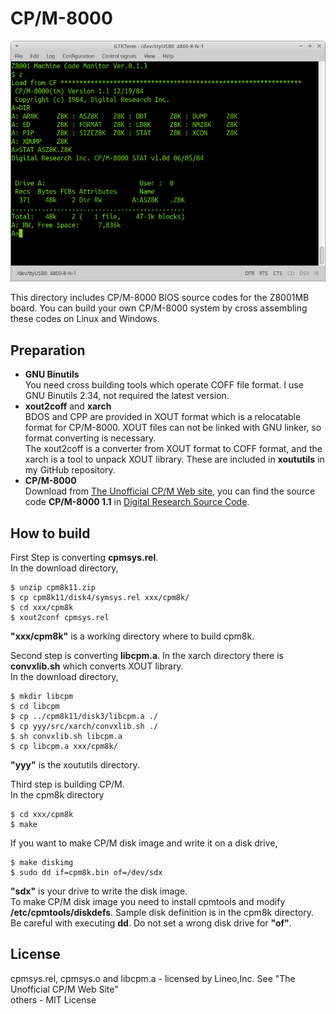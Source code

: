 # CP/M-8000

![CPM8k](./cpm8k-1.png)

This directory includes CP/M-8000 BIOS source codes for the Z8001MB board. You can build your own CP/M-8000 system by cross assembling these codes on Linux and Windows. 

## Preparation
* **GNU Binutils** \
 You need cross building tools which operate COFF file format. I use GNU Binutils 2.34, not required the latest version.
* **xout2coff** and **xarch** \
 BDOS and CPP are provided in XOUT format which is a relocatable format for CP/M-8000. XOUT files can not be linked with GNU linker, so format converting is necessary.   
 The xout2coff is a converter from XOUT format to COFF format, and the xarch is a tool to unpack XOUT library. These are included in **xoututils** in my GitHub repository. 
* **CP/M-8000**\
Download from [The Unofficial CP/M Web site](http://www.cpm.z80.de/), you can find the source code **CP/M-8000 1.1** in [Digital Research Source Code](http://www.cpm.z80.de/source.html).  

## How to build
First Step is converting **cpmsys.rel**.  
In the download directory, 
```
$ unzip cpm8k11.zip
$ cp cpm8k11/disk4/symsys.rel xxx/cpm8k/  
$ cd xxx/cpm8k
$ xout2conf cpmsys.rel
```
**"xxx/cpm8k"** is a working directory where to build cpm8k. 

Second step is converting **libcpm.a**. In the xarch directory there is **convxlib.sh** which converts XOUT library.     
 In the download directory, 
```
$ mkdir libcpm
$ cd libcpm
$ cp ../cpm8k11/disk3/libcpm.a ./
$ cp yyy/src/xarch/convxlib.sh ./
$ sh convxlib.sh libcpm.a
$ cp libcpm.a xxx/cpm8k/
```
**"yyy"** is the xoututils directory. 

Third step is building CP/M.  
In the cpm8k directory    
```
$ cd xxx/cpm8k
$ make
```
If you want to make CP/M disk image and write it on a disk drive, 
```
$ make diskimg
$ sudo dd if=cpm8k.bin of=/dev/sdx 
``` 
**"sdx"** is your drive to write the disk image.  
To make CP/M disk image you need to install cpmtools and modify **/etc/cpmtools/diskdefs**. Sample disk definition is in the cpm8k directory. 
Be careful with executing **dd**. Do not set a wrong disk drive for **"of"**.    

## License
cpmsys.rel, cpmsys.o and libcpm.a - licensed by Lineo,Inc. See "The Unofficial CP/M Web Site"   
others - MIT License
